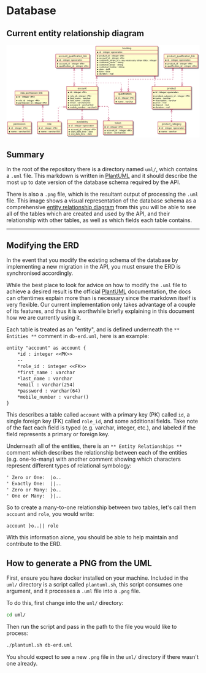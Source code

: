 # Database

## Current entity relationship diagram

![Screenshot](uml/db-erd.png)

## Summary

In the root of the repository there is a directory named `uml/`, which contains
a `.uml` file. This markdown is written in [PlantUML](https://plantuml.com/) and
it should describe the most up to date version of the database schema required
by the API.

There is also a `.png` file, which is the resultant output of processing the
`.uml` file. This image shows a visual representation of the database schema as
a comprehensive
[entity relationship diagram](https://en.wikipedia.org/wiki/Entity%E2%80%93relationship_model)
from this you will be able to see all of the tables which are created and used
by the API, and their relationship with other tables, as well as which fields
each table contains.

---

## Modifying the ERD

In the event that you modify the existing schema of the database by implementing
a new migration in the API, you must ensure the ERD is synchronised accordingly.

While the best place to look for advice on how to modify the `.uml` file to
achieve a desired result is the official [PlantUML](https://plantuml.com/)
documentation, the docs can oftentimes explain more than is necessary since the
markdown itself is very flexible. Our current implementation only takes
advantage of a couple of its features, and thus it is worthwhile briefly
explaining in this document how we are currently using it.

Each table is treated as an "entity", and is defined underneath the
`** Entities **` comment in `db-erd.uml`, here is an example:
```uml
entity "account" as account {
    *id : integer <<PK>>
    --
    *role_id : integer <<FK>>
    *first_name : varchar
    *last_name : varchar
    *email : varchar(254)
    *password : varchar(64)
    *mobile_number : varchar()
}
```

This describes a table called `account` with a primary key (PK) called `id`, a
single foreign key (FK) called `role_id`, and some additional fields. Take note
of the fact each field is typed (e.g. varchar, integer, etc.), and labeled if
the field represents a primary or foreign key.

Underneath all of the entities, there is an `** Entity Relationships **` comment
which describes the relationship between each of the entities (e.g. one-to-many)
with another comment showing which characters represent different types of
relational symbology:
```uml
' Zero or One:  |o..
' Exactly One:  ||..
' Zero or Many: }o..
' One or Many:  }|..
```

So to create a many-to-one relationship between two tables, let's call them
`account` and `role`, you would write:
```uml
account }o..|| role
```

With this information alone, you should be able to help maintain and contribute
to the ERD.

## How to generate a PNG from the UML

First, ensure you have docker installed on your machine. Included in the `uml/`
directory is a script called `plantuml.sh`, this script consumes one argument,
and it processes a `.uml` file into a `.png` file.

To do this, first change into the `uml/` directory:
```bash
cd uml/
```

Then run the script and pass in the path to the file you would like to process:
```bash
./plantuml.sh db-erd.uml
```

You should expect to see a new `.png` file in the `uml/` directory if there
wasn't one already.
